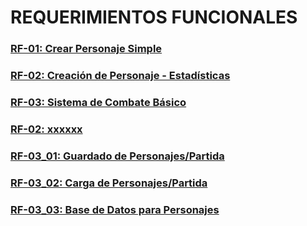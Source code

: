 # REQUERIMIENTOS FUNCIONALES


### [RF-01: Crear Personaje Simple](RF01_ROMERO_DANIEL.md)
### [RF-02: Creación de Personaje - Estadísticas](RF02_VILLA_FRANCISCO.md)
### [RF-03: Sistema de Combate Básico](RF03_CHAVEZ_JOSE.)
### [RF-02: xxxxxx](RF02_XXXXXX.md)
### [RF-03_01: Guardado de Personajes/Partida](RF03_01_FLORES_PEDRO.md)
### [RF-03_02: Carga de Personajes/Partida](RF03_02_AYLWIN_JOSE.md)
### [RF-03_03: Base de Datos para Personajes](RF03_03_BELEÑO_JUAN.md)
